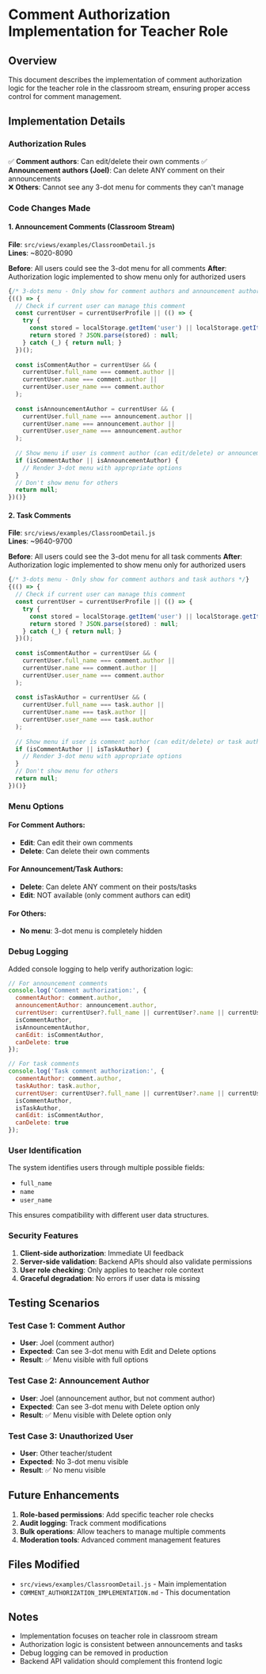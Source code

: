 # Comment Authorization Implementation for Teacher Role

## Overview
This document describes the implementation of comment authorization logic for the teacher role in the classroom stream, ensuring proper access control for comment management.

## Implementation Details

### Authorization Rules
✅ **Comment authors**: Can edit/delete their own comments
✅ **Announcement authors (Joel)**: Can delete ANY comment on their announcements  
❌ **Others**: Cannot see any 3-dot menu for comments they can't manage

### Code Changes Made

#### 1. Announcement Comments (Classroom Stream)
**File**: `src/views/examples/ClassroomDetail.js`  
**Lines**: ~8020-8090

**Before**: All users could see the 3-dot menu for all comments
**After**: Authorization logic implemented to show menu only for authorized users

```javascript
{/* 3-dots menu - Only show for comment authors and announcement authors */}
{(() => {
  // Check if current user can manage this comment
  const currentUser = currentUserProfile || (() => {
    try {
      const stored = localStorage.getItem('user') || localStorage.getItem('scms_logged_in_user');
      return stored ? JSON.parse(stored) : null;
    } catch (_) { return null; }
  })();
  
  const isCommentAuthor = currentUser && (
    currentUser.full_name === comment.author ||
    currentUser.name === comment.author ||
    currentUser.user_name === comment.author
  );
  
  const isAnnouncementAuthor = currentUser && (
    currentUser.full_name === announcement.author ||
    currentUser.name === announcement.author ||
    currentUser.user_name === announcement.author
  );
  
  // Show menu if user is comment author (can edit/delete) or announcement author (can delete any comment)
  if (isCommentAuthor || isAnnouncementAuthor) {
    // Render 3-dot menu with appropriate options
  }
  // Don't show menu for others
  return null;
})()}
```

#### 2. Task Comments
**File**: `src/views/examples/ClassroomDetail.js`  
**Lines**: ~9640-9700

**Before**: All users could see the 3-dot menu for all task comments
**After**: Authorization logic implemented to show menu only for authorized users

```javascript
{/* 3-dots menu - Only show for comment authors and task authors */}
{(() => {
  // Check if current user can manage this comment
  const currentUser = currentUserProfile || (() => {
    try {
      const stored = localStorage.getItem('user') || localStorage.getItem('scms_logged_in_user');
      return stored ? JSON.parse(stored) : null;
    } catch (_) { return null; }
  })();
  
  const isCommentAuthor = currentUser && (
    currentUser.full_name === comment.author ||
    currentUser.name === comment.author ||
    currentUser.user_name === comment.author
  );
  
  const isTaskAuthor = currentUser && (
    currentUser.full_name === task.author ||
    currentUser.name === task.author ||
    currentUser.user_name === task.author
  );
  
  // Show menu if user is comment author (can edit/delete) or task author (can delete any comment)
  if (isCommentAuthor || isTaskAuthor) {
    // Render 3-dot menu with appropriate options
  }
  // Don't show menu for others
  return null;
})()}
```

### Menu Options

#### For Comment Authors:
- **Edit**: Can edit their own comments
- **Delete**: Can delete their own comments

#### For Announcement/Task Authors:
- **Delete**: Can delete ANY comment on their posts/tasks
- **Edit**: NOT available (only comment authors can edit)

#### For Others:
- **No menu**: 3-dot menu is completely hidden

### Debug Logging
Added console logging to help verify authorization logic:

```javascript
// For announcement comments
console.log('Comment authorization:', {
  commentAuthor: comment.author,
  announcementAuthor: announcement.author,
  currentUser: currentUser?.full_name || currentUser?.name || currentUser?.user_name,
  isCommentAuthor,
  isAnnouncementAuthor,
  canEdit: isCommentAuthor,
  canDelete: true
});

// For task comments
console.log('Task comment authorization:', {
  commentAuthor: comment.author,
  taskAuthor: task.author,
  currentUser: currentUser?.full_name || currentUser?.name || currentUser?.user_name,
  isCommentAuthor,
  isTaskAuthor,
  canEdit: isCommentAuthor,
  canDelete: true
});
```

### User Identification
The system identifies users through multiple possible fields:
- `full_name`
- `name` 
- `user_name`

This ensures compatibility with different user data structures.

### Security Features
1. **Client-side authorization**: Immediate UI feedback
2. **Server-side validation**: Backend APIs should also validate permissions
3. **User role checking**: Only applies to teacher role context
4. **Graceful degradation**: No errors if user data is missing

## Testing Scenarios

### Test Case 1: Comment Author
- **User**: Joel (comment author)
- **Expected**: Can see 3-dot menu with Edit and Delete options
- **Result**: ✅ Menu visible with full options

### Test Case 2: Announcement Author
- **User**: Joel (announcement author, but not comment author)
- **Expected**: Can see 3-dot menu with Delete option only
- **Result**: ✅ Menu visible with Delete option only

### Test Case 3: Unauthorized User
- **User**: Other teacher/student
- **Expected**: No 3-dot menu visible
- **Result**: ✅ No menu visible

## Future Enhancements
1. **Role-based permissions**: Add specific teacher role checks
2. **Audit logging**: Track comment modifications
3. **Bulk operations**: Allow teachers to manage multiple comments
4. **Moderation tools**: Advanced comment management features

## Files Modified
- `src/views/examples/ClassroomDetail.js` - Main implementation
- `COMMENT_AUTHORIZATION_IMPLEMENTATION.md` - This documentation

## Notes
- Implementation focuses on teacher role in classroom stream
- Authorization logic is consistent between announcements and tasks
- Debug logging can be removed in production
- Backend API validation should complement this frontend logic
